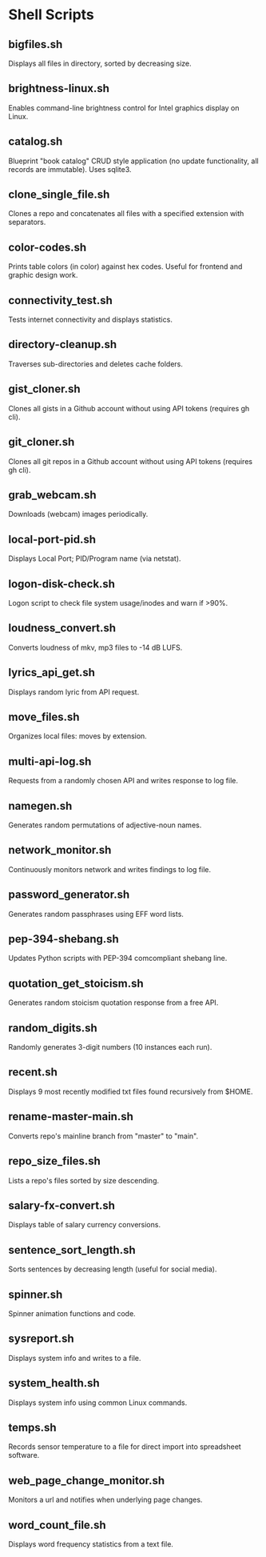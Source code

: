 # Shell Scripts

## bigfiles.sh
Displays  all files in directory, sorted by decreasing size.

## brightness-linux.sh
Enables command-line brightness control for Intel graphics display on Linux.

## catalog.sh
Blueprint "book catalog" CRUD style application (no update functionality, all records are immutable). Uses sqlite3.

## clone_single_file.sh
Clones a repo and concatenates all files with a specified extension with separators.

## color-codes.sh
Prints table colors (in color) against hex codes. Useful for frontend and graphic design work.

## connectivity_test.sh
Tests internet connectivity and displays statistics.

## directory-cleanup.sh
Traverses sub-directories and deletes cache folders.

## gist_cloner.sh
Clones all gists in a Github account without using API tokens (requires gh cli).

## git_cloner.sh
Clones all git repos in a Github account without using API tokens (requires gh cli).

## grab_webcam.sh
Downloads (webcam) images periodically.

## local-port-pid.sh
Displays Local Port; PID/Program name (via netstat).

## logon-disk-check.sh
Logon script to check file system usage/inodes and warn if >90%.

## loudness_convert.sh
Converts loudness of mkv, mp3 files to -14 dB LUFS.

## lyrics_api_get.sh
Displays random lyric from API request.

## move_files.sh
Organizes local files: moves by extension.

## multi-api-log.sh
Requests from a randomly chosen API and writes response to log file.

## namegen.sh
Generates random permutations of adjective-noun names.

## network_monitor.sh
Continuously monitors network and writes findings to log file.

## password_generator.sh
Generates random passphrases using EFF word lists.

## pep-394-shebang.sh
Updates Python scripts with PEP-394 comcompliant shebang line.

## quotation_get_stoicism.sh
Generates random stoicism quotation response from a free API.

## random_digits.sh
Randomly generates 3-digit numbers (10 instances each run).

## recent.sh
Displays 9 most recently modified txt files found recursively from $HOME.

## rename-master-main.sh
Converts repo's mainline branch from "master" to "main".

## repo_size_files.sh
Lists a repo's files sorted by size descending.

## salary-fx-convert.sh
Displays table of salary currency conversions.

## sentence_sort_length.sh
Sorts sentences by decreasing length (useful for social media).

## spinner.sh
Spinner animation functions and code.

## sysreport.sh
Displays system info and writes to a file.

## system_health.sh
Displays system info using common Linux commands.

## temps.sh
Records sensor temperature to a file for direct import into spreadsheet software.

## web_page_change_monitor.sh
Monitors a url and notifies when underlying page changes.

## word_count_file.sh
Displays word frequency statistics from a text file.

